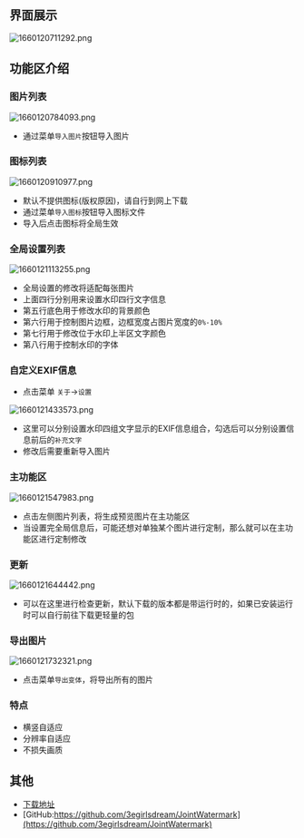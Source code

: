 ## 界面展示
  
  ![1660120711292.png](http://cdn.thankful.top/1660120711292.png)



## 功能区介绍

### 图片列表

![1660120784093.png](http://cdn.thankful.top/1660120784093.png)
- 通过菜单`导入图片`按钮导入图片

### 图标列表

![1660120910977.png](http://cdn.thankful.top/1660120910977.png)
- 默认不提供图标(版权原因)，请自行到网上下载
- 通过菜单`导入图标`按钮导入图标文件
- 导入后点击图标将全局生效

### 全局设置列表

![1660121113255.png](http://cdn.thankful.top/1660121113255.png)
- 全局设置的修改将适配每张图片
- 上面四行分别用来设置水印四行文字信息
- 第五行底色用于修改水印的背景颜色
- 第六行用于控制图片边框，边框宽度占图片宽度的`0%-10%`
- 第七行用于修改位于水印上半区文字颜色
- 第八行用于控制水印的字体


### 自定义EXIF信息
- 点击菜单 `关于`->`设置`

![1660121433573.png](http://cdn.thankful.top/1660121433573.png)
- 这里可以分别设置水印四组文字显示的EXIF信息组合，勾选后可以分别设置信息前后的`补充文字`
- 修改后需要重新导入图片


### 主功能区


![1660121547983.png](http://cdn.thankful.top/1660121547983.png)
- 点击左侧图片列表，将生成预览图片在主功能区
- 当设置完全局信息后，可能还想对单独某个图片进行定制，那么就可以在主功能区进行定制修改

### 更新

![1660121644442.png](http://cdn.thankful.top/1660121644442.png)
- 可以在这里进行检查更新，默认下载的版本都是带运行时的，如果已安装运行时可以自行前往下载更轻量的包

### 导出图片

![1660121732321.png](http://cdn.thankful.top/1660121732321.png)
- 点击菜单`导出变体`，将导出所有的图片

### 特点
- 横竖自适应
- 分辨率自适应
- 不损失画质

## 其他
- [下载地址](https://github.com/3egirlsdream/JointWatermark/releases/download/release/JointWatermark.rar)
- [GitHub:https://github.com/3egirlsdream/JointWatermark](https://github.com/3egirlsdream/JointWatermark)

